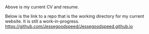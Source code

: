 Above is my current CV and resume.

Below is the link to a repo that is the working directory for my current website. It is still a work-in-progress.
https://github.com/Jessegoodspeed/Jessegoodspeed.github.io

